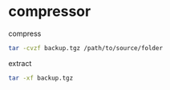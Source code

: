 # compressor


compress
```bash
tar -cvzf backup.tgz /path/to/source/folder
```

extract 
```bash
tar -xf backup.tgz
```
  

